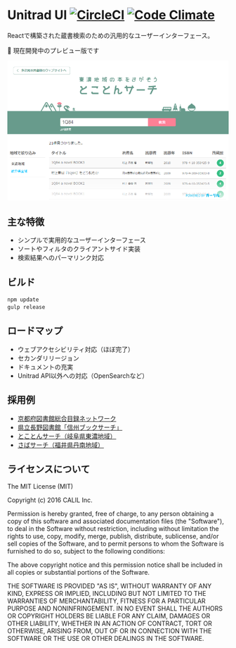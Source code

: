 # Unitrad UI [![CircleCI](https://circleci.com/gh/CALIL/unitrad-view.svg?style=svg&circle-token=d24be688449a3d6069f5614b642e7f16c4129a8a)](https://circleci.com/gh/CALIL/unitrad-view) [![Code Climate](https://codeclimate.com/repos/57dbd79e63c7b449d2002209/badges/0e1c7d8b4feeac816b58/gpa.svg)](https://codeclimate.com/repos/57dbd79e63c7b449d2002209/feed)

Reactで構築された蔵書検索のための汎用的なユーザーインターフェース。

:seedling: 現在開発中のプレビュー版です

![スクリーン](doc/images/screen.png)

## 主な特徴

- シンプルで実用的なユーザーインターフェース
- ソートやフィルタのクライアントサイド実装
- 検索結果へのパーマリンク対応

## ビルド

```bash
npm update
gulp release
```

## ロードマップ

- ウェブアクセシビリティ対応（ほぼ完了）
- セカンダリリージョン
- ドキュメントの充実
- Unitrad API以外への対応（OpenSearchなど）

## 採用例

- [京都府図書館総合目録ネットワーク](https://www.library.pref.kyoto.jp/cross/cross.html)
- [県立長野図書館「信州ブックサーチ」](https://www.library.pref.nagano.jp/licsxp-opac/shinshubooksearch.html)
- [とことんサーチ（岐阜県東濃地域）](https://tokoton.calil.jp/)
- [さばサーチ（福井県丹南地域）](https://sabae.calil.jp/)

## ライセンスについて

The MIT License (MIT)

Copyright (c) 2016 CALIL Inc.

Permission is hereby granted, free of charge, to any person obtaining a copy
of this software and associated documentation files (the "Software"), to deal
in the Software without restriction, including without limitation the rights
to use, copy, modify, merge, publish, distribute, sublicense, and/or sell
copies of the Software, and to permit persons to whom the Software is
furnished to do so, subject to the following conditions:

The above copyright notice and this permission notice shall be included in all
copies or substantial portions of the Software.

THE SOFTWARE IS PROVIDED "AS IS", WITHOUT WARRANTY OF ANY KIND, EXPRESS OR
IMPLIED, INCLUDING BUT NOT LIMITED TO THE WARRANTIES OF MERCHANTABILITY,
FITNESS FOR A PARTICULAR PURPOSE AND NONINFRINGEMENT. IN NO EVENT SHALL THE
AUTHORS OR COPYRIGHT HOLDERS BE LIABLE FOR ANY CLAIM, DAMAGES OR OTHER
LIABILITY, WHETHER IN AN ACTION OF CONTRACT, TORT OR OTHERWISE, ARISING FROM,
OUT OF OR IN CONNECTION WITH THE SOFTWARE OR THE USE OR OTHER DEALINGS IN THE
SOFTWARE.
